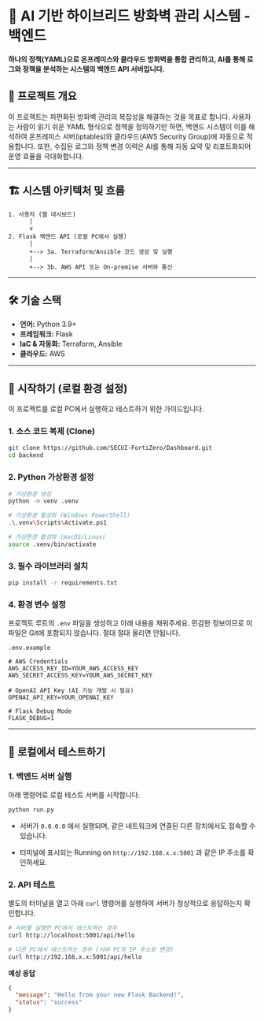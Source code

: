 # 🤖 AI 기반 하이브리드 방화벽 관리 시스템 - 백엔드

**하나의 정책(YAML)으로 온프레미스와 클라우드 방화벽을 통합 관리하고, AI를 통해 로그와 정책을 분석하는 시스템의 백엔드 API 서버입니다.**

## 📜 프로젝트 개요

이 프로젝트는 파편화된 방화벽 관리의 복잡성을 해결하는 것을 목표로 합니다. 사용자는 사람이 읽기 쉬운 YAML 형식으로 정책을 정의하기만 하면, 백엔드 시스템이 이를 해석하여 온프레미스 서버(iptables)와 클라우드(AWS Security Group)에 자동으로 적용합니다. 또한, 수집된 로그와 정책 변경 이력은 AI를 통해 자동 요약 및 리포트화되어 운영 효율을 극대화합니다.

---

## 🏗️ 시스템 아키텍처 및 흐름

```
1. 사용자 (웹 대시보드)
      |
      v
2. Flask 백엔드 API (로컬 PC에서 실행)
      |
      +--> 3a. Terraform/Ansible 코드 생성 및 실행
      |
      +--> 3b. AWS API 또는 On-premise 서버와 통신
```

---

## 🛠️ 기술 스택

- **언어:** Python 3.9+
- **프레임워크:** Flask
- **IaC & 자동화:** Terraform, Ansible
- **클라우드:** AWS

---

## 🚀 시작하기 (로컬 환경 설정)

이 프로젝트를 로컬 PC에서 실행하고 테스트하기 위한 가이드입니다.

### 1. 소스 코드 복제 (Clone)

```bash
git clone https://github.com/SECUI-FortiZero/Dashboard.git
cd backend
```

### 2. Python 가상환경 설정

```bash
# 가상환경 생성
python -m venv .venv

# 가상환경 활성화 (Windows PowerShell)
.\.venv\Scripts\Activate.ps1

# 가상환경 활성화 (macOS/Linux)
source .venv/bin/activate
```

### 3. 필수 라이브러리 설치

```bash
pip install -r requirements.txt
```

### 4. 환경 변수 설정

프로젝트 루트의 `.env` 파일을 생성하고 아래 내용을 채워주세요. 민감한 정보이므로 이 파일은 Git에 포함되지 않습니다. 절대 절대 올리면 안됩니다.

`.env.example`

```
# AWS Credentials
AWS_ACCESS_KEY_ID=YOUR_AWS_ACCESS_KEY
AWS_SECRET_ACCESS_KEY=YOUR_AWS_SECRET_KEY

# OpenAI API Key (AI 기능 개발 시 필요)
OPENAI_API_KEY=YOUR_OPENAI_KEY

# Flask Debug Mode
FLASK_DEBUG=1
```

---

## 🧪 로컬에서 테스트하기

### 1. 백엔드 서버 실행

아래 명령어로 로컬 테스트 서버를 시작합니다.

```bash
python run.py
```
- 서버가 `0.0.0.0` 에서 실행되며, 같은 네트워크에 연결된 다른 장치에서도 접속할 수 있습니다.

- 터미널에 표시되는 Running on `http://192.168.x.x:5001` 과 같은 IP 주소를 확인하세요.

### 2. API 테스트

별도의 터미널을 열고 아래 `curl` 명령어를 실행하여 서버가 정상적으로 응답하는지 확인합니다.

```bash
# 서버를 실행한 PC에서 테스트하는 경우
curl http://localhost:5001/api/hello

# 다른 PC에서 테스트하는 경우 (서버 PC의 IP 주소로 변경)
curl http://192.168.x.x:5001/api/hello
```

**예상 응답**

```json
{
  "message": "Hello from your new Flask Backend!",
  "status": "success"
}
```
